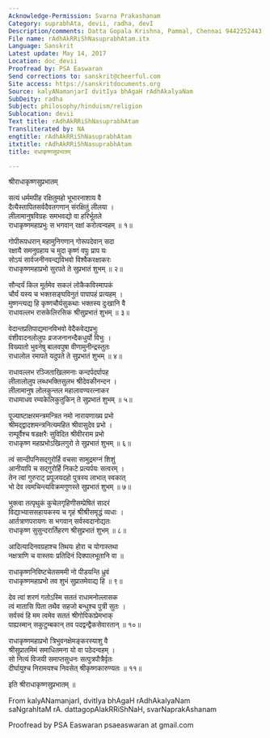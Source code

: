 ```yaml
---
Acknowledge-Permission: Svarna Prakashanam
Category: suprabhAta, devii, radha, devI
Description/comments: Datta Gopala Krishna, Pammal, Chennai 9442252443
File name: rAdhAkRRiShNasuprabhAtam.itx
Language: Sanskrit
Latest update: May 14, 2017
Location: doc_devii
Proofread by: PSA Easwaran
Send corrections to: sanskrit@cheerful.com
Site access: https://sanskritdocuments.org
Source: kalyANamanjarI dvitIya bhAgaH rAdhAkalyaNam
SubDeity: radha
Subject: philosophy/hinduism/religion
Sublocation: devii
Text title: rAdhAkRRiShNasuprabhAtam
Transliterated by: NA
engtitle: rAdhAkRRiShNasuprabhAtam
itxtitle: rAdhAkRRiShNasuprabhAtam
title: राधाकृष्णसुप्रभातम्

---
```

  
 श्रीराधाकृष्णसुप्रभातम्   
  
सत्यं धर्ममपीह रक्षितुमहो भूभारनाशाय वै  
दैत्यैस्तापितसर्वदैवतगणान् संरक्षितुं लीलया ।  
लीलामानुषविग्रहः समभवद्यो वा हरिर्भूतले  
राधाकृष्णमहाप्रभुः स भगवान् रक्षां करोत्वन्वहम् ॥ १॥  
  
गोपीरूपधरान् महामुनिगणान् गोरूपदेवान् सदा  
रक्षायै समनुग्रहाय च मुदा कृष्णं वपुः प्राप यः  
सोऽयं सार्वजनीनवन्द्यविभवो विश्वैकरक्षाकरः  
राधाकृष्णमहाप्रभो सुरपते ते सुप्रभातं शुभम् ॥ २॥  
  
सौन्दर्यं किल मूर्तमेव सकलं लोकैकविस्मापकं  
चौर्यं यस्य च भक्तसङ्घविनुतं पापापहं प्रत्यहम् ।  
मुष्णन्त्यद्य हि कृष्णचौर्यसुकथाः भक्तस्य दुःखानि वै  
राधावल्लभ रासकेलिरसिक श्रीसुप्रभातं शुभम् ॥ ३॥  
  
वेदान्तप्रतिपाद्यमानविभवो वेदैकवेद्यप्रभुः  
वंशीवादनलोलुपः व्रजजनानन्दैकधुर्यो विभुः ।  
विख्यातो भुवनेषु बालवपुषा वीणामुनीन्द्रस्तुतः  
राधालोल रमापते यदुपते ते सुप्रभातं शुभम् ॥ ४॥  
  
राधावल्लभ रञ्जिताखिलमनाः कन्दर्पदर्पापह  
लीलालोलुप लब्धभक्तिसुलभ श्रीदेवकीनन्दन ।  
लीलामानुष लोलकुन्तल महालावण्यरत्नाकर  
राधामाधव रम्यकेलिकुतुकिन् ते सुप्रभातं शुभम् ॥ ५॥  
  
पूज्याष्टाक्षरमन्त्रमन्त्रित नमो नारायणाख्य प्रभो  
श्रीमद्द्वादशमन्त्रनित्यमहित श्रीवासुदेव प्रभो ।  
राम्पूर्वैश्च षडक्षरैः सुविदित श्रीवीरराम प्रभो  
राधाकृष्ण महाप्रभोऽखिलगुरो ते सुप्रभातं शुभम् ॥ ६॥  
  
त्वं सान्दीपनिसद्गुरोर्हि वचसा सामुद्रमग्नं शिशुं  
आनीयापि च सद्गुरोर्हि निकटे प्रत्यर्पयः सत्वरम् ।  
तेन त्वां गुरुराट् प्रपूजयदहो पुत्रस्य लाभात् स्वकात्  
भो देव त्वमचिन्त्यविक्रमगुणस्ते सुप्रभातं शुभम् ॥ ७॥  
  
भुक्त्वा तत्पृथुकं कुचेलगृहिणीसम्प्रेषितं सादरं  
विद्याभ्याससहायकस्य च गृहं श्रीश्रीसमृद्धं व्यधाः ।  
आर्तत्राणपरायणः स भगवान् सर्वस्वदानोद्यतः  
राधाकृष्ण सुसुन्दरार्तिहरण श्रीसुप्रभातं शुभम् ॥ ८॥  
  
आदित्यादिनवग्रहाश्च तिथयः होरा च योगास्तथा  
नक्षत्राणि च वास्तवः प्रतिदिनं दिक्पालभूतानि वा ॥  
  
राधाकृष्णनिविष्टचेतसममी नो पीडयन्ति ध्रुवं  
राधाकृष्णमहाप्रभो तव शुभं सुप्रातमेवाद्य हि ॥ ९॥  
  
देव त्वां शरणं गतोऽस्मि सततं राधामनोल्लासक  
त्वं मातासि पिता तथैव सहजो बन्धुश्च पुत्री सुतः ।  
सर्वस्वं हि मम त्वमेव सततं श्रीगोपिकाप्रेमभाक्  
पाह्यस्मान् सकुटुम्बकान् तव पदद्वन्द्वैकसेवारतान् ॥ १०॥  
  
राधाकृष्णमहाप्रभो त्रिभुवनक्षेमङ्करस्याशु वै  
श्रीसुप्रातमिमं समाधितमना यो वा पठेदन्वहम् ।  
सो नित्यं विजयी समाप्तसुधनः सत्पुत्रपौत्रैर्वृतः  
दीर्घायुश्च निरामयश्च निवसेत् श्रीकृष्णकारुण्यतः ॥ ११॥  
  
इति श्रीराधाकृष्णसुप्रभातम् ॥  
  
  
From kalyANamanjarI, dvitIya bhAgaH rAdhAkalyaNam  
saNgrahItaM rA. dattagopAlakRRiShNaH, svarNaprakAshanam  
  
Proofread by PSA Easwaran psaeaswaran at gmail.com  
  
